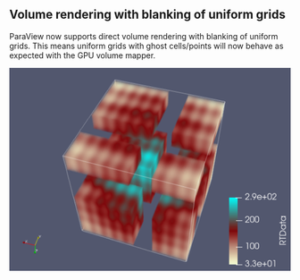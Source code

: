 ## Volume rendering with blanking of uniform grids

ParaView now supports direct volume rendering with blanking of uniform grids. This means uniform
grids with ghost cells/points will now behave as expected with the GPU volume mapper.

![UniformGridVolumeBlanking](uniform-grid-volume-blanking.png)
